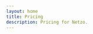 ```yaml
---
layout: home
title: Pricing
description: Pricing for Netzo.
---
```


<script setup>
import Pricing from './components/pricing/Pricing.vue'
import en from '~/locales/en'
</script>

<Pricing :locale="en" />
